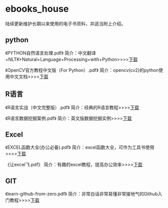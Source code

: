 # ebooks_house
陆续更新维护长期以来使用的电子书资料，并适当附上介绍。

## python
《PYTHON自然语言处理.pdf》
简介：中文翻译+NLTK+Natural+Language+Processing+with+Python>>>>[下载](http://pan.baidu.com/s/1i5pBeOt)

《OpenCV官方教程中文版（For Python）.pdf》
简介：opencv(cv2)的python使用中文文档>>>>[下载](http://pan.baidu.com/s/1jIrAYO2)

## R语言
《R语言实战（中文完整版）.pdf》
简介：经典的R语言教程>>>>[下载](http://pan.baidu.com/s/1eSKjzuM)

《R语言数据挖掘案例.pdf》
简介：英文版数据挖掘实例>>>>[下载](http://pan.baidu.com/s/1jIJvyce)

## Excel
《EXCEL函数大全(办公必备).pdf》
简介：excel函数大全，可作为工具书使用>>>>[下载](http://pan.baidu.com/s/1nvsRi8h)

《让excel飞.pdf》
简介：有趣的excel教程，提高办公效率>>>>[下载](http://pan.baidu.com/s/1pLuOWdH)

## GIT 
《learn-github-from-zero.pdf》
简介：非常白话非常易懂非常接地气的Github入门教程>>>>[下载](https://pan.baidu.com/s/1i4TYVtV)

